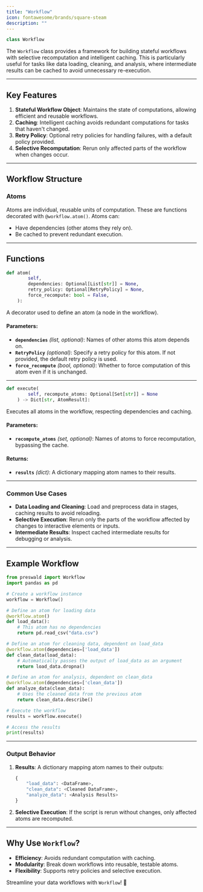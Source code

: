 ```yaml
---
title: "Workflow"
icon: fontawesome/brands/square-steam
description: ""
---
```


```python
class Workflow
```

The `Workflow` class provides a framework for building stateful workflows with selective recomputation and intelligent caching. This is particularly useful for tasks like data loading, cleaning, and analysis, where intermediate results can be cached to avoid unnecessary re-execution.

---

## Key Features

1. **Stateful Workflow Object**: Maintains the state of computations, allowing efficient and reusable workflows.
2. **Caching**: Intelligent caching avoids redundant computations for tasks that haven't changed.
3. **Retry Policy**: Optional retry policies for handling failures, with a default policy provided.
4. **Selective Recomputation**: Rerun only affected parts of the workflow when changes occur.

---

## Workflow Structure

### Atoms

Atoms are individual, reusable units of computation. These are functions decorated with `@workflow.atom()`. Atoms can:

- Have dependencies (other atoms they rely on).
- Be cached to prevent redundant execution.

---

## Functions

```python
def atom(
        self,
        dependencies: Optional[List[str]] = None,
        retry_policy: Optional[RetryPolicy] = None,
        force_recompute: bool = False,
    ):
```

A decorator used to define an atom (a node in the workflow).

#### Parameters:

- **`dependencies`** _(list, optional)_: Names of other atoms this atom depends on.
- **`RetryPolicy`** _(optional)_: Specify a retry policy for this atom. If not provided, the default retry policy is used.
- **`force_recompute`** _(bool, optional)_: Whether to force computation of this atom even if it is unchanged.

---

```python
def execute(
        self, recompute_atoms: Optional[Set[str]] = None
    ) -> Dict[str, AtomResult]:
```

Executes all atoms in the workflow, respecting dependencies and caching.

#### Parameters:

- **`recompute_atoms`** _(set, optional)_: Names of atoms to force recomputation, bypassing the cache.

#### Returns:

- **`results`** _(dict)_: A dictionary mapping atom names to their results.

---

### Common Use Cases

- **Data Loading and Cleaning**: Load and preprocess data in stages, caching results to avoid reloading.
- **Selective Execution**: Rerun only the parts of the workflow affected by changes to interactive elements or inputs.
- **Intermediate Results**: Inspect cached intermediate results for debugging or analysis.

---

## Example Workflow

```python
from preswald import Workflow
import pandas as pd

# Create a workflow instance
workflow = Workflow()

# Define an atom for loading data
@workflow.atom()
def load_data():
    # This atom has no dependencies
    return pd.read_csv("data.csv")

# Define an atom for cleaning data, dependent on load_data
@workflow.atom(dependencies=['load_data'])
def clean_data(load_data):
    # Automatically passes the output of load_data as an argument
    return load_data.dropna()

# Define an atom for analysis, dependent on clean_data
@workflow.atom(dependencies=['clean_data'])
def analyze_data(clean_data):
    # Uses the cleaned data from the previous atom
    return clean_data.describe()

# Execute the workflow
results = workflow.execute()

# Access the results
print(results)
```

---

### Output Behavior

1. **Results**: A dictionary mapping atom names to their outputs:
   ```python
   {
       "load_data": <DataFrame>,
       "clean_data": <Cleaned DataFrame>,
       "analyze_data": <Analysis Results>
   }
   ```
2. **Selective Execution**: If the script is rerun without changes, only affected atoms are recomputed.

---

## Why Use `Workflow`?

- **Efficiency**: Avoids redundant computation with caching.
- **Modularity**: Break down workflows into reusable, testable atoms.
- **Flexibility**: Supports retry policies and selective execution.

Streamline your data workflows with `Workflow`! 🚀
